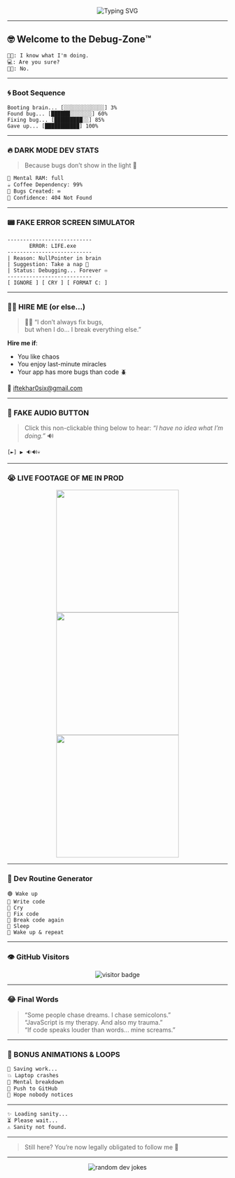 <!-- 🤯 Banner -->
<p align="center">
  <img src="https://readme-typing-svg.herokuapp.com?font=Fira+Code&size=24&pause=1000&color=F75C7E&center=true&vCenter=true&width=435&lines=Hi+I'm+Iftekhar+%F0%9F%91%8B;Breaking+production+since+birth+%F0%9F%92%A5;Send+chai+not+bugs+%E2%98%95;404+Logic+Found+but+ignored" alt="Typing SVG" />
</p>

---

## 🤓 Welcome to the Debug-Zone™️

```txt
👨‍💻: I know what I'm doing.
💻: Are you sure?
👨‍💻: No.
```

---

### 🌀 Boot Sequence

```
Booting brain... [░░░░░░░░░░░░░] 3%
Found bug... [██████░░░░░░░] 60%
Fixing bug... [█████████░░] 85%
Gave up... [███████████] 100%
```

---

### 🔥 DARK MODE DEV STATS

> Because bugs don’t show in the light 🌚

```txt
🧠 Mental RAM: full
☕ Coffee Dependency: 99%
🐛 Bugs Created: ∞
🗿 Confidence: 404 Not Found
```

---

### 📟 FAKE ERROR SCREEN SIMULATOR

```
---------------------------
       ERROR: LIFE.exe
---------------------------
| Reason: NullPointer in brain
| Suggestion: Take a nap 🛌
| Status: Debugging... Forever ♾️
---------------------------
[ IGNORE ] [ CRY ] [ FORMAT C: ]
```

---

### 🧞‍♂️ HIRE ME (or else...)

> 👨‍🎤 “I don’t always fix bugs,  
> but when I do... I break everything else.”

**Hire me if**:
- You like chaos
- You enjoy last-minute miracles
- Your app has more bugs than code 🪲

📩 [iftekhar0six@gmail.com](mailto:iftekhar0six@gmail.com)

---

### 🎤 FAKE AUDIO BUTTON

> Click this non-clickable thing below to hear:
> *“I have no idea what I’m doing.”* 🔊

```
[►] ▶️ 🔉🔊💀
```

---

### 😭 LIVE FOOTAGE OF ME IN PROD

<p align="center">
  <img src="https://media.giphy.com/media/ZVik7pBtu9dNS/giphy.gif" width="280" />
  <img src="https://media.giphy.com/media/3o6ZsYm5YuC4zJxWf6/giphy.gif" width="280" />
  <img src="https://media.giphy.com/media/fAnEC88LccN7a/giphy.gif" width="280" />
</p>

---

### 🧠 Dev Routine Generator

```
🟢 Wake up
🔁 Write code
🔁 Cry
🔁 Fix code
🔁 Break code again
🔁 Sleep
🔁 Wake up & repeat
```

---

### 👁 GitHub Visitors

<p align="center">
  <img src="https://komarev.com/ghpvc/?username=iftekhar0six&label=Stalkers+Detected&color=blueviolet&style=flat-square" alt="visitor badge"/>
</p>

---

### 😂 Final Words

> “Some people chase dreams. I chase semicolons.”  
> “JavaScript is my therapy. And also my trauma.”  
> “If code speaks louder than words... mine screams.”

---

### 🎉 BONUS ANIMATIONS & LOOPS

```txt
💾 Saving work...
💥 Laptop crashes
🧠 Mental breakdown
🥲 Push to GitHub
🙏 Hope nobody notices
```

---

```txt
✨ Loading sanity...
⏳ Please wait...
⚠️ Sanity not found.
```

---

> Still here? You’re now legally obligated to follow me 🫠

---

<!-- Footer Laugh Machine -->
<p align="center">
  <img src="https://readme-jokes.vercel.app/api" alt="random dev jokes" />
</p>
